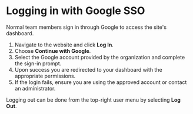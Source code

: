 # Logging in with Google SSO

Normal team members sign in through Google to access the site's dashboard.

1. Navigate to the website and click **Log In**.
2. Choose **Continue with Google**.
3. Select the Google account provided by the organization and complete the sign-in prompt.
4. Upon success you are redirected to your dashboard with the appropriate permissions.
5. If the login fails, ensure you are using the approved account or contact an administrator.

Logging out can be done from the top-right user menu by selecting **Log Out**.
